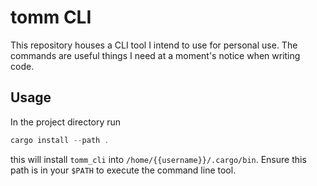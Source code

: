 # tomm CLI

This repository houses a CLI tool I intend to use for personal use. The commands are useful things I need at a moment's notice when writing code.

## Usage

In the project directory run

```rust
cargo install --path .
```

this will install `tomm_cli` into `/home/{{username}}/.cargo/bin`. Ensure this path is in your `$PATH` to execute the command line tool.
